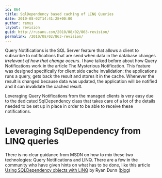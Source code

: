 ```yaml
---
id: 864
title: SqlDependency based caching of LINQ Queries
date: 2010-08-02T14:41:28+00:00
author: remus
layout: revision
guid: http://rusanu.com/2010/08/02/863-revision/
permalink: /2010/08/02/863-revision/
---
```

Query Notifications is the SQL Server feature that allows a client to subscribe to notifications that are send when data in the database changes _irrelevant of how that change occurs_. I have talked before about how Query Notifications work in the article The Mysterious Notification</i>. This feature was designed specifically for client side cache invalidation: the applications runs a query, gets back the result and stores it in the cache. Whenever the result is changed because data was updated, the application will be notified and it can invalidate the cached result.</p> 

Leveraging Query Notifications from the managed clients is very easy due to the dedicated SqlDependency class that takes care of a lot of the details needed to be set up in place in order to be able to receive these notifications.

# Leveraging SqlDependency from LINQ queries

There is no clear guidance from MSDN on how to mix these two technologies: Query Notifications and LINQ. There are a few in the community who have given hints on what has to be done, like this article [Using SQLDependency objects with LINQ](http://dunnry.com/blog/UsingSQLDependencyObjectsWithLINQ.aspx) by Ryan Dunn ([blog](http://dunnry.com/blog/))